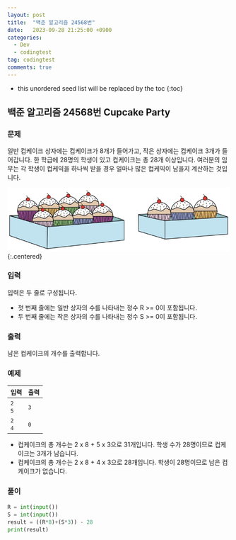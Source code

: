 ```yaml
---
layout: post
title:  "백준 알고리즘 24568번"
date:   2023-09-28 21:25:00 +0900
categories:
  - Dev
  - codingtest
tag: codingtest
comments: true
---
```


* this unordered seed list will be replaced by the toc
{:toc}

## 백준 알고리즘 24568번 Cupcake Party

### 문제

일반 컵케이크 상자에는 컵케이크가 8개가 들어가고, 작은 상자에는 컵케이크 3개가 들어갑니다. 한 학급에 28명의 학생이 있고 컵케이크는 총 28개 이상입니다. 여러분의 임무는 각 학생이 컵케익을 하나씩 받을 경우 얼마나 많은 컵케익이 남을지 계산하는 것입니다.

![Cupcake](../../assets/img/python/baekjoon_24568.png){:.centered}

### 입력

입력은 두 줄로 구성됩니다.

- 첫 번째 줄에는 일반 상자의 수를 나타내는 정수 R >= 0이 포함됩니다.
- 두 번째 줄에는 작은 상자의 수를 나타내는 정수 S >= 0이 포함됩니다.

### 출력

남은 컵케이크의 개수를 출력합니다.

### 예제

| 입력 | 출력 |
| --- | --- |
| `2` <br/> `5` | `3` |
| `2` <br/> `4` | `0` |

- 컵케이크의 총 개수는 2 x 8 + 5 x 3으로 31개입니다. 학생 수가 28명이므로 컵케이크는 3개가 남습니다.
- 컵케이크의 총 개수는 2 x 8 + 4 x 3으로 28개입니다. 학생이 28명이므로 남은 컵케이크가 없습니다.

### 풀이

```py
R = int(input())
S = int(input())
result = ((R*8)+(S*3)) - 28
print(result)
```